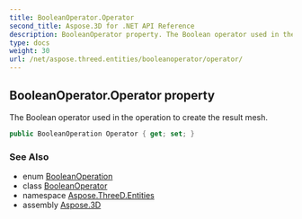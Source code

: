 ```yaml
---
title: BooleanOperator.Operator
second_title: Aspose.3D for .NET API Reference
description: BooleanOperator property. The Boolean operator used in the operation to create the result mesh
type: docs
weight: 30
url: /net/aspose.threed.entities/booleanoperator/operator/
---
```

## BooleanOperator.Operator property

The Boolean operator used in the operation to create the result mesh.

```csharp
public BooleanOperation Operator { get; set; }
```

### See Also

* enum [BooleanOperation](../../booleanoperation/)
* class [BooleanOperator](../)
* namespace [Aspose.ThreeD.Entities](../../booleanoperator/)
* assembly [Aspose.3D](../../../)


